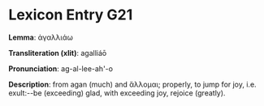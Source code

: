# Lexicon Entry G21

**Lemma**: ἀγαλλιάω

**Transliteration (xlit)**: agalliáō

**Pronunciation**: ag-al-lee-ah'-o

**Description**:
from agan (much) and ἅλλομαι; properly, to jump for joy, i.e. exult:--be (exceeding) glad, with exceeding joy, rejoice (greatly).
